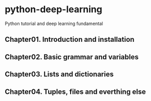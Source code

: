 # python-deep-learning
Python tutorial and deep learning fundamental

## Chapter01. Introduction and installation
## Chapter02. Basic grammar and variables
## Chapter03. Lists and dictionaries
## Chapter04. Tuples, files and everthing else